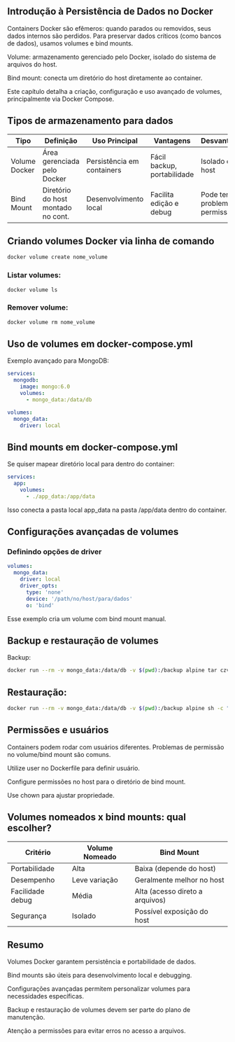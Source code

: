 ## Introdução à Persistência de Dados no Docker

Containers Docker são efêmeros: quando parados ou removidos, seus dados internos são perdidos. Para preservar dados críticos (como bancos de dados), usamos volumes e bind mounts.

Volume: armazenamento gerenciado pelo Docker, isolado do sistema de arquivos do host.

Bind mount: conecta um diretório do host diretamente ao container.

Este capítulo detalha a criação, configuração e uso avançado de volumes, principalmente via Docker Compose.

## Tipos de armazenamento para dados

| Tipo          | Definição                          | Uso Principal              | Vantagens                   | Desvantagens                    |
| ------------- | ---------------------------------- | -------------------------- | --------------------------- | ------------------------------- |
| Volume Docker | Área gerenciada pelo Docker        | Persistência em containers | Fácil backup, portabilidade | Isolado do host                 |
| Bind Mount    | Diretório do host montado no cont. | Desenvolvimento local      | Facilita edição e debug     | Pode ter problemas de permissão |

## Criando volumes Docker via linha de comando

```bash
docker volume create nome_volume
```

### Listar volumes:

```bash
docker volume ls
```

### Remover volume:

```bash
docker volume rm nome_volume
```

## Uso de volumes em docker-compose.yml

Exemplo avançado para MongoDB:

```yaml
services:
  mongodb:
    image: mongo:6.0
    volumes:
      - mongo_data:/data/db

volumes:
  mongo_data:
    driver: local
```

## Bind mounts em docker-compose.yml

Se quiser mapear diretório local para dentro do container:

```yaml
services:
  app:
    volumes:
      - ./app_data:/app/data
```

Isso conecta a pasta local app_data na pasta /app/data dentro do container.

## Configurações avançadas de volumes

### Definindo opções de driver

```yaml
volumes:
  mongo_data:
    driver: local
    driver_opts:
      type: 'none'
      device: '/path/no/host/para/dados'
      o: 'bind'
```

Esse exemplo cria um volume com bind mount manual.

## Backup e restauração de volumes

Backup:

```bash
docker run --rm -v mongo_data:/data/db -v $(pwd):/backup alpine tar czvf /backup/backup_mongo.tar.gz -C /data/db .
```

## Restauração:

```bash
docker run --rm -v mongo_data:/data/db -v $(pwd):/backup alpine sh -c "cd /data/db && tar xzvf /backup/backup_mongo.tar.gz --strip 1"
```

## Permissões e usuários

Containers podem rodar com usuários diferentes. Problemas de permissão no volume/bind mount são comuns.

Utilize user no Dockerfile para definir usuário.

Configure permissões no host para o diretório de bind mount.

Use chown para ajustar propriedade.

## Volumes nomeados x bind mounts: qual escolher?

| Critério         | Volume Nomeado | Bind Mount                      |
| ---------------- | -------------- | ------------------------------- |
| Portabilidade    | Alta           | Baixa (depende do host)         |
| Desempenho       | Leve variação  | Geralmente melhor no host       |
| Facilidade debug | Média          | Alta (acesso direto a arquivos) |
| Segurança        | Isolado        | Possível exposição do host      |

## Resumo

Volumes Docker garantem persistência e portabilidade de dados.

Bind mounts são úteis para desenvolvimento local e debugging.

Configurações avançadas permitem personalizar volumes para necessidades específicas.

Backup e restauração de volumes devem ser parte do plano de manutenção.

Atenção a permissões para evitar erros no acesso a arquivos.